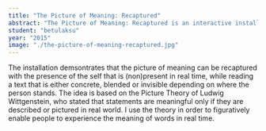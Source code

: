 ```yaml
---
title: "The Picture of Meaning: Recaptured"
abstract: "The Picture of Meaning: Recaptured is an interactive installation that aims at engaging people in interpreting words by moving around them."
student: "betulaksu"
year: "2015"
image: "./the-picture-of-meaning-recaptured.jpg"
---
```

The installation demsontrates that the picture of meaning can be recaptured with the presence of the self that is (non)present in real time, while reading a text that is either concrete, blended or invisible depending on where the person stands.
The idea is based on the Picture Theory of Ludwig Wittgenstein, who stated that statements are meaningful only if they are described or pictured in real world. I use the theory in order to figuratively enable people to experience the meaning of words in real time.